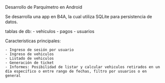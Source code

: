 Desarrollo de Parquímetro en Android

Se desarrolla una app en B4A, la cual utiliza SQLite para persistencia de datos.

tablas de db: 
    - vehiculos 
    - pagos
    - usuarios

Caracteristicas principales:

    - Ingreso de sesión por usuario
    - Ingreso de vehiculos
    - Listado de vehiculos
    - Generación de ticket
    - Informes: Posibilidad de listar y calcular vehiculos retirados en un día específico o entre rango de fechas, filtro por usuarios o en general 
